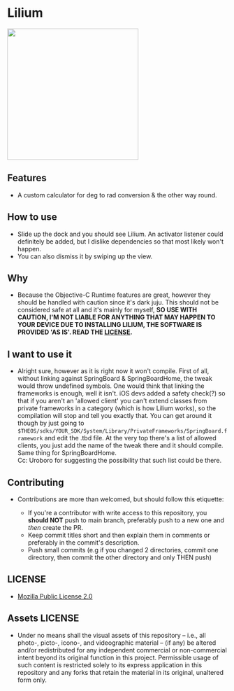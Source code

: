 # Lilium

<img src="https://raw.githubusercontent.com/Luki120/luki120.github.io/master/assets/Misc/Lilium.png" width="300">

## Features

* A custom calculator for deg to rad conversion & the other way round.

## How to use

* Slide up the dock and you should see Lilium. An activator listener could definitely be added, but I dislike dependencies so that most likely won't happen.
* You can also dismiss it by swiping up the view.

## Why

* Because the Objective-C Runtime features are great, however they should be handled with caution since it's dark juju. This should not be considered safe at all and it's mainly for myself, **SO USE WITH CAUTION, I'M NOT LIABLE FOR ANYTHING THAT MAY HAPPEN TO YOUR DEVICE DUE TO INSTALLING LILIUM, THE SOFTWARE IS PROVIDED 'AS IS'. READ THE [LICENSE](#license).**

## I want to use it

* Alright sure, however as it is right now it won't compile. First of all, without linking against SpringBoard & SpringBoardHome, the tweak would throw undefined symbols. One would think that linking the frameworks is enough, well it isn't. iOS devs added a safety check(?) so that if you aren't an 'allowed client' you can't extend classes from private frameworks in a category (which is how Lilium works), so the compilation will stop and tell you exactly that. You can get around it though by just going to `$THEOS/sdks/YOUR_SDK/System/Library/PrivateFrameworks/SpringBoard.framework` and edit the .tbd file. At the very top there's a list of allowed clients, you just add the name of the tweak there and it should compile. Same thing for SpringBoardHome.<br>
Cc: Uroboro for suggesting the possibility that such list could be there.

## Contributing

* Contributions are more than welcomed, but should follow this etiquette:

	* If you're a contributor with write access to this repository, you **should NOT** push to main branch, preferably push to a new one and *then* create the PR.
	* Keep commit titles short and then explain them in comments or preferably in the commit's description.
	* Push small commits (e.g if you changed 2 directories, commit one directory, then commit the other directory and only THEN push)

## LICENSE

* [Mozilla Public License 2.0](https://www.mozilla.org/en-US/MPL/2.0/)

## Assets LICENSE

* Under no means shall the visual assets of this repository – i.e., all photo-, picto-, icono-, and videographic material – (if any) be altered and/or redistributed for any independent commercial or non-commercial intent beyond its original function in this project. Permissible usage of such content is restricted solely to its express application in this repository and any forks that retain the material in its original, unaltered form only.
